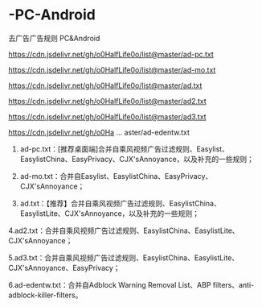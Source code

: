# -PC-Android
去广告广告规则 PC&amp;Android


https://cdn.jsdelivr.net/gh/o0HalfLife0o/list@master/ad-pc.txt



https://cdn.jsdelivr.net/gh/o0HalfLife0o/list@master/ad-mo.txt



https://cdn.jsdelivr.net/gh/o0HalfLife0o/list@master/ad.txt



https://cdn.jsdelivr.net/gh/o0HalfLife0o/list@master/ad2.txt



https://cdn.jsdelivr.net/gh/o0HalfLife0o/list@master/ad3.txt



https://cdn.jsdelivr.net/gh/o0Ha ... aster/ad-edentw.txt



1. ad-pc.txt：[推荐桌面端]合并自乘风视频广告过滤规则、Easylist、EasylistChina、EasyPrivacy、CJX'sAnnoyance，以及补充的一些规则；



2. ad-mo.txt：合并自Easylist、EasylistChina、EasyPrivacy、CJX'sAnnoyance；



3. ad.txt：【推荐】合并自乘风视频广告过滤规则、EasylistChina、EasylistLite、CJX'sAnnoyance，以及补充的一些规则；



4.ad2.txt：合并自乘风视频广告过滤规则、EasylistChina、EasylistLite、CJX'sAnnoyance；



5.ad3.txt：合并自乘风视频广告过滤规则、EasylistChina、EasylistLite、CJX'sAnnoyance、EasyPrivacy；



6.ad-edentw.txt：合并自Adblock Warning Removal List、ABP filters、anti-adblock-killer-filters。
